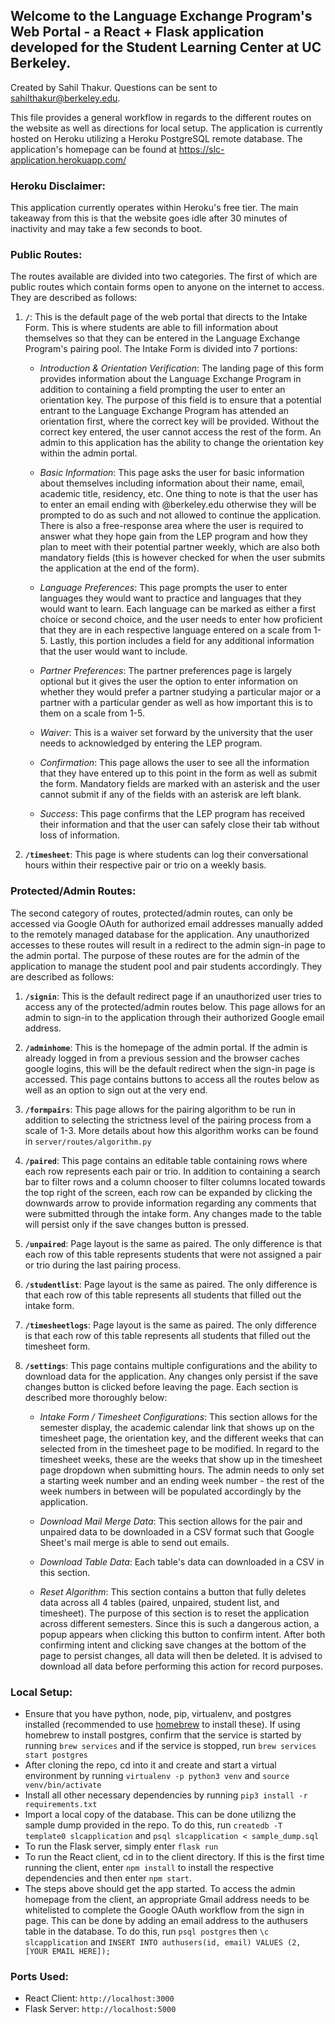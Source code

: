 ## Welcome to the Language Exchange Program's Web Portal - a React + Flask application developed for the Student Learning Center at UC Berkeley.
Created by Sahil Thakur. Questions can be sent to sahilthakur@berkeley.edu.

This file provides a general workflow in regards to the different routes on the website as well as directions for local setup. 
The application is currently hosted on Heroku utilizing a Heroku PostgreSQL remote database. The application's homepage can be found at https://slc-application.herokuapp.com/

### Heroku Disclaimer:
This application currently operates within Heroku's free tier. The main takeaway from this is that the website goes idle after 30 minutes of inactivity and may take a few seconds to boot.

### Public Routes:
The routes available are divided into two categories. The first of which are public routes which contain forms open to anyone on the internet to access. They are described as follows:

1.  **`/`**: This is the default page of the web portal that directs to the Intake Form. This is where students are able to fill information about themselves so that they can be entered in the Language Exchange Program's pairing pool. The Intake Form is divided into 7 portions: 

    - *Introduction & Orientation Verification*: The landing page of this form provides information about the Language Exchange Program in addition to containing a field prompting the user to enter an orientation key. The purpose of this field is to ensure that a potential entrant to the Language Exchange Program has attended an orientation first, where the correct key will be provided. Without the correct key entered, the user cannot access the rest of the form. An admin to this application has the ability to change the orientation key within the admin portal.
    
    - *Basic Information*: This page asks the user for basic information about themselves including information about their name, email, academic title, residency, etc. One thing to note is that the user has to enter an email ending with @berkeley.edu otherwise they will be prompted to do as such and not allowed to continue the application. There is also a free-response area where the user is required to answer what they hope gain from the LEP program and how they plan to meet with their potential partner weekly, which are also both mandatory fields (this is however checked for when the user submits the application at the end of the form). 
    
    - *Language Preferences*: This page prompts the user to enter languages they would want to practice and languages that they would want to learn. Each language can be marked as either a first choice or second choice, and the user needs to enter how proficient that they are in each respective language entered on a scale from 1-5. Lastly, this portion includes a field for any additional information that the user would want to include.
    
    - *Partner Preferences*: The partner preferences page is largely optional but it gives the user the option to enter information on whether they would prefer a partner studying a particular major or a partner with a particular gender as well as how important this is to them on a scale from 1-5. 
    
    - *Waiver*: This is a waiver set forward by the university that the user needs to acknowledged by entering the LEP program.
    
    - *Confirmation*: This page allows the user to see all the information that they have entered up to this point in the form as well as submit the form. Mandatory fields are marked with an asterisk and the user cannot submit if any of the fields with an asterisk are left blank. 
    
    - *Success*: This page confirms that the LEP program has received their information and that the user can safely close their tab without loss of information.

2.   **`/timesheet`**: This page is where students can log their conversational hours within their respective pair or trio on a weekly basis.

### Protected/Admin Routes:
The second category of routes, protected/admin routes, can only be accessed via Google OAuth for authorized email addresses manually added to the remotely managed database for the application. Any unauthorized accesses to these routes will result in a redirect to the admin sign-in page to the admin portal. The purpose of these routes are for the admin of the application to manage the student pool and pair students accordingly. They are described as follows:  

1.  **`/signin`**: This is the default redirect page if an unauthorized user tries to access any of the protected/admin routes below. This page allows for an admin to sign-in to the application through their authorized Google email address.

2.  **`/adminhome`**: This is the homepage of the admin portal. If the admin is already logged in from a previous session and the browser caches google logins, this will be the default redirect when the sign-in page is accessed. This page contains buttons to access all the routes below as well as an option to sign out at the very end.

3.  **`/formpairs`**: This page allows for the pairing algorithm to be run in addition to selecting the strictness level of the pairing process from a scale of 1-3. More details about how this algorithm works can be found in `server/routes/algorithm.py`

4.  **`/paired`**: This page contains an editable table containing rows where each row represents each pair or trio. In addition to containing a search bar to filter rows and a column chooser to filter columns located towards the top right of the screen, each row can be expanded by clicking the downwards arrow to provide information regarding any comments that were submitted through the intake form. Any changes made to the table will persist only if the save changes button is pressed.

5.  **`/unpaired`**: Page layout is the same as paired. The only difference is that each row of this table represents students that were not assigned a pair or trio during the last pairing process.

6.  **`/studentlist`**: Page layout is the same as paired. The only difference is that each row of this table represents all students that filled out the intake form.

7.  **`/timesheetlogs`**: Page layout is the same as paired. The only difference is that each row of this table represents all students that filled out the timesheet form.

8.  **`/settings`**: This page contains multiple configurations and the ability to download data for the application. Any changes only persist if the save changes button is clicked before leaving the page. Each section is described more thoroughly below:

    - *Intake Form / Timesheet Configurations*: This section allows for the semester display, the academic calendar link that shows up on the timesheet page, the orientation key, and the different weeks that can selected from in the timesheet page to be modified. In regard to the timesheet weeks, these are the weeks that show up in the timesheet page dropdown when submitting hours. The admin needs to only set a starting week number and an ending week number - the rest of the week numbers in between will be populated accordingly by the application.  
    
    - *Download Mail Merge Data*: This section allows for the pair and unpaired data to be downloaded in a CSV format such that Google Sheet's mail merge is able to send out emails.
    
    - *Download Table Data*: Each table's data can downloaded in a CSV in this section.
    
    - *Reset Algorithm*: This section contains a button that fully deletes data across all 4 tables (paired, unpaired, student list, and timesheet). The purpose of this section is to reset the application across different semesters. Since this is such a dangerous action, a popup appears when clicking this button to confirm intent. After both confirming intent and clicking save changes at the bottom of the page to persist changes, all data will then be deleted. It is advised to download all data before performing this action for record purposes.

### Local Setup:
- Ensure that you have python, node, pip, virtualenv, and postgres installed (recommended to use [homebrew](https://brew.sh/) to install these). If using homebrew to install postgres, confirm that the service is started by running `brew services` and if the service is stopped, run `brew services start postgres`
- After cloning the repo, cd into it and create and start a virtual environment by running `virtualenv -p python3 venv` and `source venv/bin/activate`
- Install all other necessary dependencies by running `pip3 install -r requirements.txt`
- Import a local copy of the database. This can be done utilizng the sample dump provided in the repo. To do this, run `createdb -T template0 slcapplication` and `psql slcapplication < sample_dump.sql`
- To run the Flask server, simply enter `flask run`
- To run the React client, cd in to the client directory. If this is the first time running the client, enter `npm install` to install the respective dependencies and then enter `npm start`. 
- The steps above should get the app started. To access the admin homepage from the client, an appropriate Gmail address needs to be whitelisted to complete the Google OAuth workflow from the sign in page. This can be done by adding an email address to the authusers table in the database. To do this, run `psql postgres` then `\c slcapplication` and `INSERT INTO authusers(id, email) VALUES (2, [YOUR EMAIL HERE]);`

### Ports Used:
- React Client: `http://localhost:3000`
- Flask Server: `http://localhost:5000`
  
